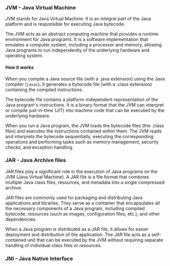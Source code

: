 ### JVM - Java Virtual Machine
JVM stands for Java Virtual Machine. It is an integral part of the Java platform and is responsible for executing Java bytecode.

The JVM acts as an abstract computing machine that provides a runtime environment for Java programs. It is a software implementation that emulates a computer system, including a processor and memory, allowing Java programs to run independently of the underlying hardware and operating system.

#### How it works
When you compile a Java source file (with a .java extension) using the Java compiler (`javac`), it generates a bytecode file (with a .class extension) containing the compiled instructions.

The bytecode file contains a platform-independent representation of the Java program's instructions. It is a binary format that the JVM can interpret or compile just-in-time (JIT) into machine code that can be executed by the underlying hardware.

When you run a Java program, the JVM loads the bytecode files (the .class files) and executes the instructions contained within them. The JVM reads and interprets the bytecode sequentially, executing the corresponding operations and performing tasks such as memory management, security checks, and exception handling.

### JAR - Java Archive files
JAR files play a significant role in the execution of Java programs on the JVM (Java Virtual Machine). A JAR file is a file format that combines multiple Java class files, resources, and metadata into a single compressed archive.

JAR files are commonly used for packaging and distributing Java applications and libraries. They serve as a container that encapsulates all the necessary components of a Java program, including compiled bytecode, resources (such as images, configuration files, etc.), and other dependencies.

When a Java program is distributed as a JAR file, it allows for easier deployment and distribution of the application. The JAR file acts as a self-contained unit that can be executed by the JVM without requiring separate handling of individual class files or resources.

### JNI - Java Native Interface